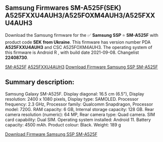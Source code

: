 <h2>Samsung Firmwares SM-A525F(SEK) A525FXXU4AUH3/A525FOXM4AUH3/A525FXXU4AUH3</h2>
Download the Samsung firmware for the ✅ <strong>Samsung SSP </strong> ⭐ <strong>SM-A525F</strong> with product code <strong>SEK</strong> <strong> from Ukraine</strong>. This firmware has version number PDA <strong>A525FXXU4AUH3</strong> and CSC A525FOXM4AUH3. The operating system of this firmware is Android R , with build date 2021-09-08. Changelist <strong>22408730</strong>.


[SM-A525F](https://samfirm.shop/samsung/model/SM-A525F)
[A525FXXU4AUH3](https://samfirm.shop/samsung/pda/A525FXXU4AUH3)
[Download Firmware Samsung SSP SM-A525F](https://samfirm.shop/samsung/firmware/454396)
<h2>Summary description:</h2>
<p>Samsung Galaxy SM-A525F. Display diagonal: 16.5 cm (6.5"), Display resolution: 2400 x 1080 pixels, Display type: SAMOLED. Processor frequency: 2.3 GHz, Processor family: Qualcomm Snapdragon, Processor model: 720G. RAM capacity: 6 GB, Internal storage capacity: 128 GB. Rear camera resolution (numeric): 64 MP, Rear camera type: Quad camera. SIM card capability: Dual SIM. Operating system installed: Android 11. Battery capacity: 4500 mAh. Product colour: Black. Weight: 189 g</p>


[Download Firmware Samsung SSP SM-A525F](https://samfirm.shop/samsung/firmware/454396)

